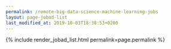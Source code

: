 ```yaml
---
permalink: /remote-big-data-science-machine-learning-jobs
layout: page-jobad-list
last_modified_at: 2019-10-03T18:38:53+0200
---
```

{% include render_jobad_list.html permalink=page.permalink %}
